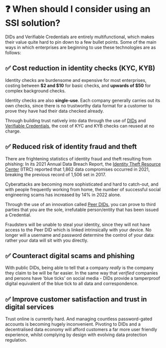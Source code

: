 # ❓ When should I consider using an SSI solution?

DIDs and Verifiable Credentials are entirely multifunctional, which makes their value quite hard to pin down to a few bullet points. Some of the main ways in which enterprises are beginning to use these technologies are as follows:

## ✅ Cost reduction in identity checks (KYC, KYB)

Identity checks are burdensome and expensive for most enterprises, costing between **$2 and $10** for basic checks, and **upwards of $50** for complex background checks.

Identity checks are also **single-use**. Each company generally carries out its own checks, since there is no trustworthy data format for a customer to prove they have had their data checked already.

Through building trust natively into data through the use of [DIDs](https://learn.cheqd.io/overview/introduction-to-decentralised-identity/what-is-a-decentralised-identifier-did) and [Verifiable Credentials](https://learn.cheqd.io/overview/introduction-to-decentralised-identity/what-is-a-verifiable-credential-vc), the cost of KYC and KYB checks can reused at no charge.

## ✅ Reduced risk of identity fraud and theft

There are frightening statistics of identity fraud and theft resulting from phishing: In its 2021 Annual Data Breach Report, the [Identity Theft Resource Center](https://www.idtheftcenter.org/) (ITRC) reported that 1,862 data compromises occurred in 2021, breaking the previous record of 1,506 set in 2017.

Cyberattacks are becoming more sophisticated and hard to catch-out, and with people frequently working from home, the number of successful social engineering scams has increased by 14% in 2022 alone.

Through the use of an innovation called [Peer DIDs](https://identity.foundation/peer-did-method-spec/), you can prove to third parties that you are the sole, irrefutable person/entity that has been issued a Credential.

Fraudsters will be unable to steal your identity, since they will not have access to the Peer DID which is linked intrinsically with your device. No longer will a username and password determine the control of your data: rather your data will sit with you directly.

## ✅ Counteract digital scams and phishing

With public DIDs, being able to tell that a company _really_ is the company they claim to be will be far easier. In the same way that _verified_ companies and persons have 'blue ticks' on social media - DIDs provide a tamperproof digital equivalent of the blue tick to all data and correspondence.

## ✅ Improve customer satisfaction and trust in digital services

Trust online is currently hard. And managing countless password-gated accounts is becoming hugely inconvenient. Pivoting to DIDs and a decentralised data economy will afford customers a far more user friendly experience, whilst complying by design with evolving data protection regulation.
